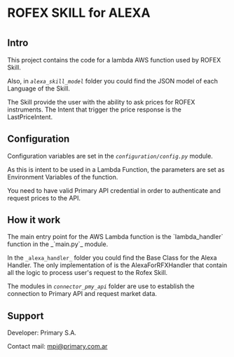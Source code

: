 <h1>ROFEX SKILL for ALEXA<h1>

<h2>Intro</h2>

This project contains the code for a lambda AWS function used by ROFEX Skill. 

Also, in _`alexa_skill_model`_ folder you could find the JSON model of each Language of the Skill.

The Skill provide the user with the ability to ask prices for ROFEX instruments. The Intent that trigger the price response is the LastPriceIntent.

<h2>Configuration</h2>

Configuration variables are set in the _`configuration/config.py`_ module.

As this is intent to be used in a Lambda Function, the parameters are set as Environment Variables of the function. 
 
You need to have valid Primary API credential in order to authenticate and request prices to the API. 

<h2>How it work</h2>
The main entry point for the AWS Lambda function is the `lambda_handler` function in the _`main.py`_ module.

In the `_alexa_handler_` folder you could find the Base Class for the Alexa Handler. The only implementation of is the AlexaForRFXHandler that contain all the logic to process user's request to the Rofex Skill.

The modules in _`connector_pmy_api`_ folder are use to establish the connection to Primary API and request market data.

<h2>Support</h2>
Developer: Primary S.A.

Contact mail: mpi@primary.com.ar